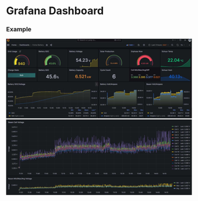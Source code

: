 # Grafana Dashboard

### Example
![screenshot_1](images/screenshot1.jpg)
![screenshot_2](images/screenshot2.jpg)

